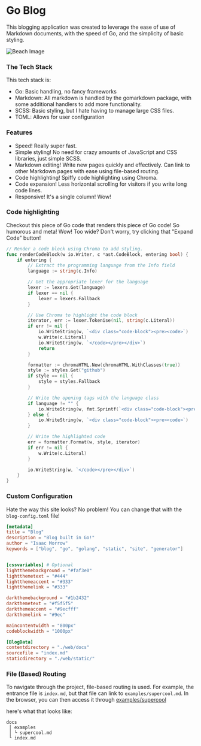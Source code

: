 # Go Blog

This blogging application was created to leverage the ease of use of Markdown documents, with the speed of Go, and the simplicity of basic styling.

![Beach Image](https://lh3.googleusercontent.com/pw/AP1GczM47iCWwqJF9EMK4uXT6bvUUGilIPKd8CJWR6gdd7i_DshBczQ1UaDWYbmXbwL9R5lKOhpqKYOUaVtiTCI-7IbEZD-IMDHgJUJ5zju3zpV7CP_nZnQ_wIxARp3e9-wwrQpDKDB3Bav9K1r2AsuQ7gmLPQ=w1739-h978-s-no-gm?authuser=0)

### The Tech Stack

This tech stack is:

- Go: Basic handling, no fancy frameworks
- Markdown: All markdown is handled by the gomarkdown package, with some additional handlers to add more functionality.
- SCSS: Basic styling, but I hate having to manage large CSS files.
- TOML: Allows for user configuration

### Features

- Speed! Really super fast.
- Simple styling! No need for crazy amounts of JavaScript and CSS libraries, just simple SCSS.
- Markdown editing! Write new pages quickly and effectively. Can link to other Markdown pages with ease using file-based routing.
- Code highlighting! Spiffy code highlighting using Chroma.
- Code expansion! Less horizontal scrolling for visitors if you write long code lines.
- Responsive! It's a single column! Wow!

### Code highlighting

Checkout this piece of Go code that renders this piece of Go code! So humorous and meta! Wow!
Too wide? Don't worry, try clicking that "Expand Code" button!

```go
// Render a code block using Chroma to add styling.
func renderCodeBlock(w io.Writer, c *ast.CodeBlock, entering bool) {
	if entering {
		// Extract the programming language from the Info field
		language := string(c.Info)

		// Get the appropriate lexer for the language
		lexer := lexers.Get(language)
		if lexer == nil {
			lexer = lexers.Fallback
		}

		// Use Chroma to highlight the code block
		iterator, err := lexer.Tokenise(nil, string(c.Literal))
		if err != nil {
			io.WriteString(w, `<div class="code-block"><pre><code>`)
			w.Write(c.Literal)
			io.WriteString(w, `</code></pre></div>`)
			return
		}

		formatter := chromaHTML.New(chromaHTML.WithClasses(true))
		style := styles.Get("github")
		if style == nil {
			style = styles.Fallback
		}

		// Write the opening tags with the language class
		if language != "" {
			io.WriteString(w, fmt.Sprintf(`<div class="code-block"><pre><code class="language-%s">`, language))
		} else {
			io.WriteString(w, `<div class="code-block"><pre><code>`)
		}

		// Write the highlighted code
		err = formatter.Format(w, style, iterator)
		if err != nil {
			w.Write(c.Literal)
		}

		io.WriteString(w, `</code></pre></div>`)
	}
}

```

### Custom Configuration

Hate the way this site looks? No problem! You can change that with the `blog-config.toml` file!

```toml
[metadata]
title = "Blog"
description = "Blog built in Go!"
author = "Isaac Morrow"
keywords = ["blog", "go", "golang", "static", "site", "generator"]


[cssvariables] # Optional
lightthemebackground = "#faf3e0"
lightthemetext = "#444"
lightthemeaccent = "#333"
lightthemelink = "#333"

darkthemebackground = "#1b2432"
darkthemetext = "#f5f5f5"
darkthemeaccent = "#9ecfff"
darkthemelink = "#9ec"

maincontentwidth = "800px"
codeblockwidth = "1000px"

[BlogData]
contentdirectory = "./web/docs"
sourcefile = "index.md"
staticdirectory = "./web/static/"
```

### File (Based) Routing

To navigate through the project, file-based routing is used. For example, the entrance file is `index.md`, but that file can link to `examples/supercool.md`. In the browser, you can then access it through [examples/supercool](/examples/supercool)

here's what that looks like:

```
docs
 │ examples
 │ └ supercool.md
 └ index.md

```

